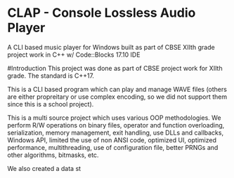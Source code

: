 # CLAP - Console Lossless Audio Player
A CLI based music player for Windows built as part of CBSE XIIth grade project work in C++ w/ Code::Blocks 17.10 IDE

#Introduction
This project was done as part of CBSE project work for XIIth grade. The standard is C++17.

This is a CLI based program which can play and manage WAVE files (others are either propreitary or use complex encoding, so we did not support them since this is a school project).

This is a multi source project which uses various OOP methodologies. We perform R/W operations on binary files, operator and function overloading, serialization, memory management, exit handling, use DLLs and callbacks, Windows API, limited the use of non ANSI code, optimized UI, optimized performance, multithreading, use of configuration file, better PRNGs and other algorithms, bitmasks, etc.

We also created a data st
